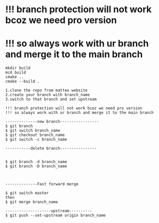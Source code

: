# !!! branch protection will not work bcoz we need pro version
# !!! so always work with ur branch and merge it to the main branch

```
mkdir build 
mcd build 
cmake .. 
cmake --build .
```

```
1.clone the repo from matteo website
2.create your branch with branch_name
3.switch to that branch and set upstream

!!! branch protection will not work bcoz we need pro version
!!! so always work with ur branch and merge it to the main branch

--------------new branch-----------------
$ git branch
$ git switch branch_name
$ git checkout branch_name
$ git switch -c branch_name   

-----------delete branch----------------


$ git branch -d branch_name
$ git branch -D branch_name



--------------Fast forward merge

$ git switch master
then
$ git merge branch_name

--------------------upstream----------
$ git push --set-upstream origin branch_name
```

